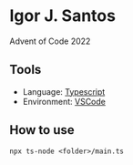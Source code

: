 # Igor J. Santos

Advent of Code 2022

## Tools

- Language: [Typescript][typescript]
- Environment: [VSCode][vscode]

## How to use

```
npx ts-node <folder>/main.ts
```

[typescript]: https://www.typescriptlang.org/
[vscode]: https://code.visualstudio.com/